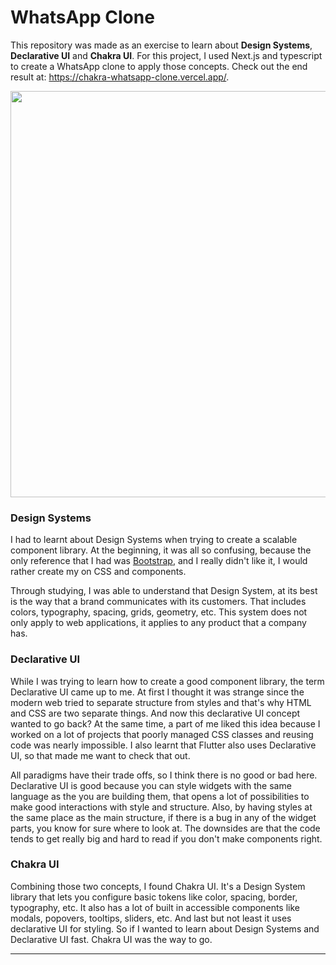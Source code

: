 # WhatsApp Clone

This repository was made as an exercise to learn about **Design Systems**, **Declarative UI** and **Chakra UI**. For this project, I used Next.js and typescript to create a WhatsApp clone to apply those concepts. Check out the end result at: https://chakra-whatsapp-clone.vercel.app/.

<p align="center">
    <img width="650" src="https://user-images.githubusercontent.com/68255804/153515739-8053b434-5302-4a73-a094-1e5ad66979aa.gif" />
</p>

### Design Systems

I had to learnt about Design Systems when trying to create a scalable component library. At the beginning, it was all so confusing, because the only reference that I had was [Bootstrap](https://getbootstrap.com/), and I really didn't like it, I would rather create my on CSS and components.

Through studying, I was able to understand that Design System, at its best is the way that a brand communicates with its customers. That includes colors, typography, spacing, grids, geometry, etc. This system does not only apply to web applications, it applies to any product that a company has.

### Declarative UI

While I was trying to learn how to create a good component library, the term Declarative UI came up to me. At first I thought it was strange since the modern web tried to separate structure from styles and that's why HTML and CSS are two separate things. And now this declarative UI concept wanted to go back? At the same time, a part of me liked this idea because I worked on a lot of projects that poorly managed CSS classes and reusing code was nearly impossible. I also learnt that Flutter also uses Declarative UI, so that made me want to check that out.

All paradigms have their trade offs, so I think there is no good or bad here. Declarative UI is good because you can style widgets with the same language as the you are building them, that opens a lot of possibilities to make good interactions with style and structure. Also, by having styles at the same place as the main structure, if there is a bug in any of the widget parts, you know for sure where to look at. The downsides are that the code tends to get really big and hard to read if you don't make components right.

### Chakra UI

Combining those two concepts, I found Chakra UI. It's a Design System library that lets you configure basic tokens like color, spacing, border, typography, etc. It also has a lot of built in accessible components like modals, popovers, tooltips, sliders, etc. And last but not least it uses declarative UI for styling. So if I wanted to learn about Design Systems and Declarative UI fast. Chakra UI was the way to go.

---
